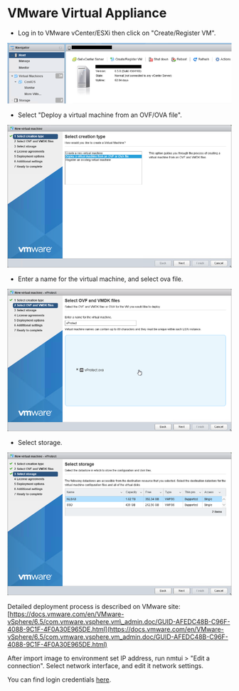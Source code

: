 # VMware Virtual Appliance

* Log in to VMware vCenter/ESXi then click on "Create/Register VM".

![](../../.gitbook/assets/virtual-appliance-vmware-esxi-01%20%282%29%20%282%29%20%282%29%20%282%29%20%282%29.png)

* Select "Deploy a virtual machine from an OVF/OVA file".

![](../../.gitbook/assets/virtual-appliance-vmware-esxi-02%20%282%29%20%282%29%20%282%29.png)

* Enter a name for the virtual machine, and select ova file.

![](../../.gitbook/assets/virtual-appliance-vmware-esxi-03%20%281%29%20%282%29%20%282%29%20%282%29%20%281%29.png)

* Select storage.

![](../../.gitbook/assets/virtual-appliance-vmware-esxi-04%20%281%29%20%281%29.png)

Detailed deployment process is described on VMware site: [https://docs.vmware.com/en/VMware-vSphere/6.5/com.vmware.vsphere.vm\_admin.doc/GUID-AFEDC48B-C96F-4088-9C1F-4F0A30E965DE.html](https://docs.vmware.com/en/VMware-vSphere/6.5/com.vmware.vsphere.vm_admin.doc/GUID-AFEDC48B-C96F-4088-9C1F-4F0A30E965DE.html)

After import image to environment set IP address, run nmtui &gt; "Edit a connection". Select network interface, and edit it network settings.

You can find login credentials [here](./).

